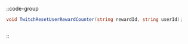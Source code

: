 ::code-group
  ```csharp [Method]
  void TwitchResetUserRewardCounter(string rewardId, string userId);
  ```
  ```csharp [Example]

  ```
::